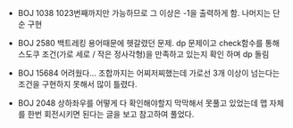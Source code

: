 + BOJ 1038
	1023번째까지만 가능하므로 그 이상은 -1을 출력하게 함. 나머지는 단순 구현

+ BOJ 2580
	백트레킹 용어때문에 헷갈렸던 문제. dp 문제이고 check함수를 통해 스도쿠 조건(가로 세로 / 작은 정사각형)을 만족하고 있는지 확인 하며 dp 돌림
+ BOJ 15684
	어려웠다... 조합까지는 어찌저찌했는데 가로선 3개 이상이 넘는다는 조건을 구현하지 못해서 많이 틀렸다.
+ BOJ 2048
	상하좌우를 어떻게 다 확인해야할지 막막해서 못풀고 있었는데 맵 자체를 한번 회전시키면 된다는 글을 보고 참고하여 풀었다.